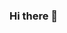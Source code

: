 ### Hi there 👋

<!--
**iswipeltd/iswipeltd** is a ✨ _special_ ✨ repository because its `README.md` (this file) appears on your GitHub profile.

Here are some ideas to get you started:

iswipe website
-->

